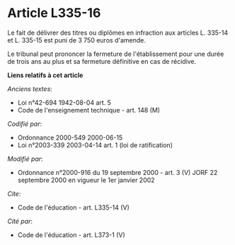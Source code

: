 # Article L335-16

Le fait de délivrer des titres ou diplômes en infraction aux articles L. 335-14 et L. 335-15 est puni de 3 750 euros
d'amende. 

Le tribunal peut prononcer la fermeture de l'établissement pour une durée de trois ans au plus et sa fermeture définitive en
cas de récidive.

**Liens relatifs à cet article**

_Anciens textes_:

  - Loi n°42-694 1942-08-04 art. 5
  - Code de l'enseignement technique - art. 148 (M)

_Codifié par_:

  - Ordonnance 2000-549 2000-06-15
  - Loi n°2003-339 2003-04-14 art. 1 (loi de ratification)

_Modifié par_:

  - Ordonnance n°2000-916 du 19 septembre 2000 - art. 3 (V) JORF 22 septembre 2000 en vigueur le 1er janvier 2002

_Cite_:

  - Code de l'éducation - art. L335-14 (V)

_Cité par_:

  - Code de l'éducation - art. L373-1 (V)
